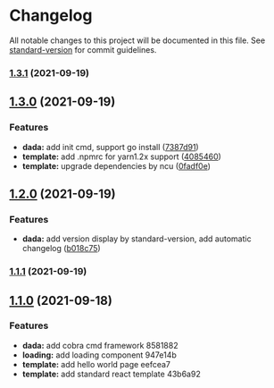 # Changelog

All notable changes to this project will be documented in this file. See [standard-version](https://github.com/conventional-changelog/standard-version) for commit guidelines.

### [1.3.1](https://github.com/sysfun-ai/dada/compare/v1.3.0...v1.3.1) (2021-09-19)

## [1.3.0](https://github.com/sysfun-ai/dada/compare/v1.2.0...v1.3.0) (2021-09-19)


### Features

* **dada:** add init cmd, support go install ([7387d91](https://github.com/sysfun-ai/dada/commit/7387d91b547d01a298fe7bde2186c30b1660cb12))
* **template:** add .npmrc for yarn1.2x support ([4085460](https://github.com/sysfun-ai/dada/commit/408546041e27a06e3b10ebadf8728aa3d52f36fd))
* **template:** upgrade dependencies by ncu ([0fadf0e](https://github.com/sysfun-ai/dada/commit/0fadf0eda66c771056aa3bfcfe5e3221441c4bf6))

## [1.2.0](https://github.com/sysfun-ai/dada/compare/v1.1.1...v1.2.0) (2021-09-19)


### Features

* **dada:** add version display by standard-version, add automatic changelog ([b018c75](https://github.com/sysfun-ai/dada/commit/b018c759e3f74d1267e6de3ec1c2bf4791b633ce))

### [1.1.1](///compare/v1.1.0...v1.1.1) (2021-09-19)

## [1.1.0](///compare/v1.0.3...v1.1.0) (2021-09-18)


### Features

* **dada:** add cobra cmd framework 8581882
* **loading:** add loading component 947e14b
* **template:** add hello world page eefcea7
* **template:** add standard react template 43b6a92
